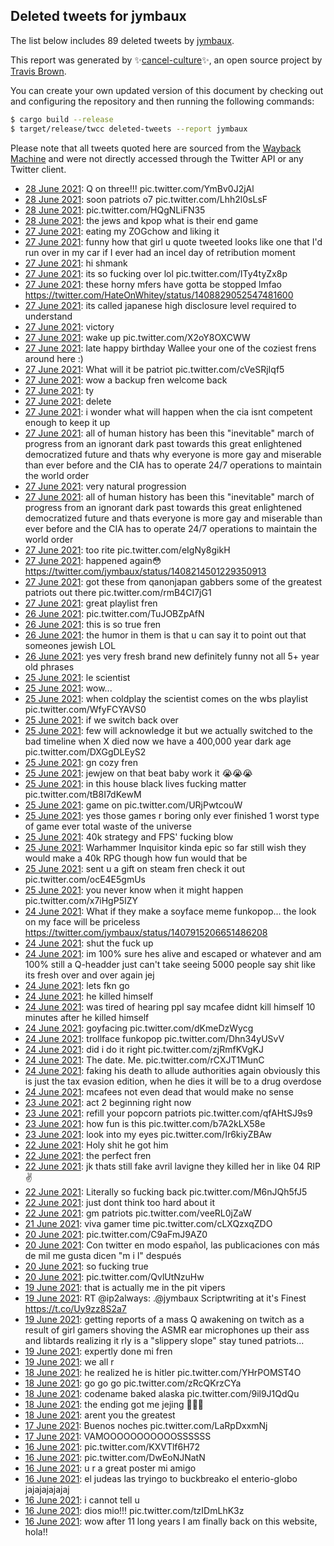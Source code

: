 ## Deleted tweets for jymbaux

The list below includes 89 deleted tweets by
[jymbaux](https://twitter.com/jymbaux).



This report was generated by ✨[cancel-culture](https://github.com/travisbrown/cancel-culture)✨,
an open source project by [Travis Brown](https://twitter.com/travisbrown).

You can create your own updated version of this document by checking out and configuring the
repository and then running the following commands:

```bash
$ cargo build --release
$ target/release/twcc deleted-tweets --report jymbaux
```

Please note that all tweets quoted here are sourced from the
[Wayback Machine](https://web.archive.org) and were not directly accessed through the Twitter API or
any Twitter client.

* [28 June 2021](https://web.archive.org/web/20210629094306/https://twitter.com/jymbaux/status/1409612671381499904): Q on three!!! pic.twitter.com/YmBv0J2jAl <!--1409612671381499904-->
* [28 June 2021](https://web.archive.org/web/20210628200934/https://twitter.com/jymbaux/status/1409604766154452995): soon patriots o7 pic.twitter.com/Lhh2l0sLsF <!--1409604766154452995-->
* [28 June 2021](https://web.archive.org/web/20210628122320/https://twitter.com/jymbaux/status/1409487518995673104): pic.twitter.com/HQgNLiFN35 <!--1409487518995673104-->
* [28 June 2021](https://web.archive.org/web/20210628122109/https://twitter.com/jymbaux/status/1409486960838672386): the jews and kpop what is their end game <!--1409486960838672386-->
* [27 June 2021](https://web.archive.org/web/20210627233359/https://twitter.com/jymbaux/status/1409293883406643204): eating my ZOGchow and liking it <!--1409293883406643204-->
* [27 June 2021](https://web.archive.org/web/20210627194723/https://twitter.com/jymbaux/status/1409236883058544640): funny how that girl u quote tweeted looks like one that I'd run over in my car if I ever had an incel day of retribution moment <!--1409236883058544640-->
* [27 June 2021](https://web.archive.org/web/20210627194508/https://twitter.com/jymbaux/status/1409236295478513665): hi shmank <!--1409236295478513665-->
* [27 June 2021](https://web.archive.org/web/20210627195739/https://twitter.com/jymbaux/status/1409229650568519686): its so fucking over lol pic.twitter.com/ITy4tyZx8p <!--1409229650568519686-->
* [27 June 2021](https://web.archive.org/web/20210627191557/https://twitter.com/jymbaux/status/1409229003534213123): these horny mfers have gotta be stopped lmfao https://twitter.com/HateOnWhitey/status/1408829052547481600 <!--1409229003534213123-->
* [27 June 2021](https://web.archive.org/web/20210627184741/https://twitter.com/jymbaux/status/1409221808474136576): its called japanese high disclosure level required to understand <!--1409221808474136576-->
* [27 June 2021](https://web.archive.org/web/20210627184631/https://twitter.com/jymbaux/status/1409221604760985600): victory <!--1409221604760985600-->
* [27 June 2021](https://web.archive.org/web/20210627184139/https://twitter.com/jymbaux/status/1409220307869593601): wake up pic.twitter.com/X2oY8OXCWW <!--1409220307869593601-->
* [27 June 2021](https://web.archive.org/web/20210627190631/https://twitter.com/jymbaux/status/1409219937105629185): late happy birthday Wallee your one of the coziest frens around here :) <!--1409219937105629185-->
* [27 June 2021](https://web.archive.org/web/20210627183621/https://twitter.com/jymbaux/status/1409218938102108160): What will it be patriot pic.twitter.com/cVeSRjIqf5 <!--1409218938102108160-->
* [27 June 2021](https://web.archive.org/web/20210627182444/https://twitter.com/jymbaux/status/1409216116988137474): wow a backup fren welcome back <!--1409216116988137474-->
* [27 June 2021](https://web.archive.org/web/20210627173417/https://twitter.com/jymbaux/status/1409203403050274819): ty <!--1409203403050274819-->
* [27 June 2021](https://web.archive.org/web/20210627173326/https://twitter.com/jymbaux/status/1409203124741410817): delete <!--1409203124741410817-->
* [27 June 2021](https://web.archive.org/web/20210627215735/https://twitter.com/jymbaux/status/1409197917710086144): i wonder what will happen when the cia isnt competent enough to keep it up <!--1409197917710086144-->
* [27 June 2021](https://web.archive.org/web/20210627171018/https://twitter.com/jymbaux/status/1409197355333668864): all of human history has been this "inevitable" march of progress from an ignorant dark past towards this great enlightened democratized future and thats why everyone is more gay and miserable than ever before and the CIA has to operate 24/7 operations to maintain the world order <!--1409197355333668864-->
* [27 June 2021](https://web.archive.org/web/20210627170942/https://twitter.com/jymbaux/status/1409197207622885379): very natural progression <!--1409197207622885379-->
* [27 June 2021](https://web.archive.org/web/20210627170922/https://twitter.com/jymbaux/status/1409197100290646016): all of human history has been this "inevitable" march of progress from an ignorant dark past towards this great enlightened democratized future and thats everyone is more gay and miserable than ever before and the CIA has to operate 24/7 operations to maintain the world order <!--1409197100290646016-->
* [27 June 2021](https://web.archive.org/web/20210627140820/https://twitter.com/jymbaux/status/1409151512954118144): too rite pic.twitter.com/eIgNy8gikH <!--1409151512954118144-->
* [27 June 2021](https://web.archive.org/web/20210627140328/https://twitter.com/jymbaux/status/1409150308383477764): happened again😳 https://twitter.com/jymbaux/status/1408214501229350913 <!--1409150308383477764-->
* [27 June 2021](https://web.archive.org/web/20210627012316/https://twitter.com/jymbaux/status/1408958998653534209): got these from qanonjapan gabbers some of the greatest patriots out there pic.twitter.com/rmB4CI7jG1 <!--1408958998653534209-->
* [27 June 2021](https://web.archive.org/web/20210627011353/https://twitter.com/jymbaux/status/1408956564854099968): great playlist fren <!--1408956564854099968-->
* [26 June 2021](https://web.archive.org/web/20210626232014/https://twitter.com/jymbaux/status/1408928096175099906): pic.twitter.com/TuJOBZpAfN <!--1408928096175099906-->
* [26 June 2021](https://web.archive.org/web/20210626134812/https://twitter.com/jymbaux/status/1408784129420783621): this is so true fren <!--1408784129420783621-->
* [26 June 2021](https://web.archive.org/web/20210626035043/https://twitter.com/jymbaux/status/1408623629353381888): the humor in them is that u can say it to point out that someones jewish LOL <!--1408623629353381888-->
* [26 June 2021](https://web.archive.org/web/20210626033346/https://twitter.com/jymbaux/status/1408623503511744514): yes very fresh brand new definitely funny not all 5+ year old phrases <!--1408623503511744514-->
* [25 June 2021](https://web.archive.org/web/20210625235744/https://twitter.com/jymbaux/status/1408568882105782272): le scientist <!--1408570179592675329-->
* [25 June 2021](https://web.archive.org/web/20210625235744/https://twitter.com/jymbaux/status/1408568882105782272): wow... <!--1408569247895228419-->
* [25 June 2021](https://web.archive.org/web/20210625235744/https://twitter.com/jymbaux/status/1408568882105782272): when coldplay the scientist comes on the wbs playlist pic.twitter.com/WfyFCYAVS0 <!--1408568882105782272-->
* [25 June 2021](https://web.archive.org/web/20210626011755/https://twitter.com/jymbaux/status/1408557620768632832): if we switch back over <!--1408557620768632832-->
* [25 June 2021](https://web.archive.org/web/20210625224520/https://twitter.com/jymbaux/status/1408556861721169921): few will acknowledge it but we actually switched to the bad timeline when X died now we have a 400,000 year dark age pic.twitter.com/DXGgDLEyS2 <!--1408556861721169921-->
* [25 June 2021](https://web.archive.org/web/20210625221127/https://twitter.com/jymbaux/status/1408548401168355329): gn cozy fren <!--1408548401168355329-->
* [25 June 2021](https://web.archive.org/web/20210625214823/https://twitter.com/jymbaux/status/1408542536579252225): jewjew on that beat baby work it 😭😭😭 <!--1408542536579252225-->
* [25 June 2021](https://web.archive.org/web/20210625214753/https://twitter.com/jymbaux/status/1408542393054285825): in this house black lives fucking matter pic.twitter.com/tB8I7dKewM <!--1408542393054285825-->
* [25 June 2021](https://web.archive.org/web/20210625184212/https://twitter.com/jymbaux/status/1408495662832898049): game on pic.twitter.com/URjPwtcouW <!--1408495662832898049-->
* [25 June 2021](https://web.archive.org/web/20210625214138/https://twitter.com/jymbaux/status/1408494018812473344): yes those games r boring only ever finished 1 worst type of game ever total waste of the universe <!--1408494018812473344-->
* [25 June 2021](https://web.archive.org/web/20210625183322/https://twitter.com/jymbaux/status/1408493479336939523): 40k strategy and FPS' fucking blow <!--1408493479336939523-->
* [25 June 2021](https://web.archive.org/web/20210625183322/https://twitter.com/jymbaux/status/1408493479336939523): Warhammer Inquisitor kinda epic so far still wish they would make a 40k RPG though how fun would that be <!--1408493363565711362-->
* [25 June 2021](https://web.archive.org/web/20210625183159/https://twitter.com/jymbaux/status/1408493119524413440): sent u a gift on steam fren check it out pic.twitter.com/ocE4E5gmUs <!--1408493119524413440-->
* [25 June 2021](https://web.archive.org/web/20210625023034/https://twitter.com/jymbaux/status/1408214501229350913): you never know when it might happen pic.twitter.com/x7iHgP5IZY <!--1408214501229350913-->
* [24 June 2021](https://web.archive.org/web/20210624170019/https://twitter.com/jymbaux/status/1408107655319543811): What if they make a soyface meme funkopop... the look on my face will be priceless https://twitter.com/jymbaux/status/1407915206651486208 <!--1408107655319543811-->
* [24 June 2021](https://web.archive.org/web/20210624133657/https://twitter.com/jymbaux/status/1408056516268068865): shut the fuck up <!--1408056516268068865-->
* [24 June 2021](https://web.archive.org/web/20210624170629/https://twitter.com/jymbaux/status/1408055548159750146): im 100% sure hes alive and escaped or whatever and am 100% still a Q-headder just can't take seeing 5000 people say shit like its fresh over and over again jej <!--1408055548159750146-->
* [24 June 2021](https://web.archive.org/web/20210624170540/https://twitter.com/jymbaux/status/1408055167237320715): lets fkn go <!--1408055167237320715-->
* [24 June 2021](https://web.archive.org/web/20210624172851/https://twitter.com/jymbaux/status/1408047255140003844): he killed himself <!--1408054445007536129-->
* [24 June 2021](https://web.archive.org/web/20210624172851/https://twitter.com/jymbaux/status/1408047255140003844): was tired of hearing ppl say mcafee didnt kill himself 10 minutes after he killed himself <!--1408047255140003844-->
* [24 June 2021](https://web.archive.org/web/20210624042231/https://twitter.com/jymbaux/status/1407916983648079873): goyfacing pic.twitter.com/dKmeDzWycg <!--1407916983648079873-->
* [24 June 2021](https://web.archive.org/web/20210624041535/https://twitter.com/jymbaux/status/1407915206651486208): trollface funkopop pic.twitter.com/Dhn34yUSvV <!--1407915206651486208-->
* [24 June 2021](https://web.archive.org/web/20210624040536/https://twitter.com/jymbaux/status/1407912748940357635): did i do it right pic.twitter.com/zjRmfKVgKJ <!--1407912748940357635-->
* [24 June 2021](https://web.archive.org/web/20210624040506/https://twitter.com/jymbaux/status/1407912618161963008): The date.                                     Me. pic.twitter.com/rCXJT1MunC <!--1407912618161963008-->
* [24 June 2021](https://web.archive.org/web/20210624002630/https://twitter.com/jymbaux/status/1407857585139552258): faking his death to allude authorities again obviously this is just the tax evasion edition, when he dies it will be to a drug overdose <!--1407857585139552258-->
* [24 June 2021](https://web.archive.org/web/20210624002350/https://twitter.com/jymbaux/status/1407856935202791424): mcafees not even dead that would make no sense <!--1407856935202791424-->
* [23 June 2021](https://web.archive.org/web/20210623233310/https://twitter.com/jymbaux/status/1407844192198430721): act 2 beginning right now <!--1407844192198430721-->
* [23 June 2021](https://web.archive.org/web/20210623211907/https://twitter.com/jymbaux/status/1407810457507827717): refill your popcorn patriots pic.twitter.com/qfAHtSJ9s9 <!--1407810457507827717-->
* [23 June 2021](https://web.archive.org/web/20210623152019/https://twitter.com/jymbaux/status/1407699969654640644): how fun is this pic.twitter.com/b7A2kLX58e <!--1407699969654640644-->
* [23 June 2021](https://web.archive.org/web/20210623060404/https://twitter.com/jymbaux/status/1407518777756033028): look into my eyes pic.twitter.com/Ir6kiyZBAw <!--1407518777756033028-->
* [22 June 2021](https://web.archive.org/web/20210623023932/https://twitter.com/jymbaux/status/1407485517495562240): Holy shit he got him <!--1407485517495562240-->
* [22 June 2021](https://web.archive.org/web/20210623024841/https://twitter.com/jymbaux/status/1407478480988622850): the perfect fren <!--1407478480988622850-->
* [22 June 2021](https://web.archive.org/web/20210623005552/https://twitter.com/jymbaux/status/1407447786577039361): jk thats still fake avril lavigne they killed her in like 04 RIP ✌️ <!--1407448059479351299-->
* [22 June 2021](https://web.archive.org/web/20210623005552/https://twitter.com/jymbaux/status/1407447786577039361): Literally so fucking back pic.twitter.com/M6nJQh5fJ5 <!--1407447786577039361-->
* [22 June 2021](https://web.archive.org/web/20210622161319/https://twitter.com/jymbaux/status/1407309623934165003): just dont think too hard about it <!--1407309623934165003-->
* [22 June 2021](https://web.archive.org/web/20210623051825/https://twitter.com/jymbaux/status/1407309318421049348): gm patriots pic.twitter.com/veeRL0jZaW <!--1407309318421049348-->
* [21 June 2021](https://web.archive.org/web/20210621170328/https://twitter.com/jymbaux/status/1406876857362837506): viva gamer time pic.twitter.com/cLXQzxqZDO <!--1406876857362837506-->
* [20 June 2021](https://web.archive.org/web/20210620105800/https://twitter.com/jymbaux/status/1406566959827746826): pic.twitter.com/C9aFmJ9AZ0 <!--1406566959827746826-->
* [20 June 2021](https://web.archive.org/web/20210620105747/https://twitter.com/jymbaux/status/1406566835567296512): Con twitter en modo español, las publicaciones con más de mil me gusta dicen "m i l" después <!--1406566835567296512-->
* [20 June 2021](https://web.archive.org/web/20210620031538/https://twitter.com/jymbaux/status/1406446848835866624): so fucking true <!--1406446848835866624-->
* [20 June 2021](https://web.archive.org/web/20210620024325/https://twitter.com/jymbaux/status/1406442494246592514): pic.twitter.com/QvlUtNzuHw <!--1406442494246592514-->
* [19 June 2021](https://web.archive.org/web/20210619050529/https://twitter.com/jymbaux/status/1406115863829176327): that is actually me in the pit vipers <!--1406115863829176327-->
* [19 June 2021](https://web.archive.org/web/20210619050451/https://twitter.com/jymbaux/status/1406115740910977030): RT @ip2always: .@jymbaux Scriptwriting at it's Finest https://t.co/Uy9zz8S2a7 <!--1406115740910977030-->
* [19 June 2021](https://web.archive.org/web/20210619042030/https://twitter.com/jymbaux/status/1406104498548797446): getting reports of a mass Q awakening on twitch as a result of girl gamers shoving the ASMR ear microphones up their ass and libtards realizing it rly is a "slippery slope" stay tuned patriots... <!--1406104498548797446-->
* [19 June 2021](https://web.archive.org/web/20210619040700/https://twitter.com/jymbaux/status/1406101143852240901): expertly done mi fren <!--1406101143852240901-->
* [19 June 2021](https://web.archive.org/web/20210619035709/https://twitter.com/jymbaux/status/1406098669888172034): we all r <!--1406098669888172034-->
* [18 June 2021](https://web.archive.org/web/20210618230025/https://twitter.com/jymbaux/status/1406023922651308033): he realized he is hitler pic.twitter.com/YHrPOMST4O <!--1406023922651308033-->
* [18 June 2021](https://web.archive.org/web/20210618213020/https://twitter.com/jymbaux/status/1406001337335107588): go go go pic.twitter.com/zRcQKrzCYa <!--1406001337335107588-->
* [18 June 2021](https://web.archive.org/web/20210618212838/https://twitter.com/jymbaux/status/1406000894387265536): codename baked alaska pic.twitter.com/9il9J1QdQu <!--1406000894387265536-->
* [18 June 2021](https://web.archive.org/web/20210618070417/https://twitter.com/jymbaux/status/1405783381682491394): the ending got me jejing 🤣🤣🤣 <!--1405783381682491394-->
* [18 June 2021](https://web.archive.org/web/20210618065817/https://twitter.com/jymbaux/status/1405781854603538436): arent you the greatest <!--1405781854603538436-->
* [17 June 2021](https://web.archive.org/web/20210617010422/https://twitter.com/jymbaux/status/1405330415938793474): Buenos noches pic.twitter.com/LaRpDxxmNj <!--1405330415938793474-->
* [17 June 2021](https://web.archive.org/web/20210617005355/https://twitter.com/jymbaux/status/1405327726743941129): VAMOOOOOOOOOOOSSSSSS <!--1405327726743941129-->
* [16 June 2021](https://web.archive.org/web/20210616234128/https://twitter.com/jymbaux/status/1405309513616347139): pic.twitter.com/KXVTlf6H72 <!--1405309513616347139-->
* [16 June 2021](https://web.archive.org/web/20210616195509/https://twitter.com/jymbaux/status/1405252531140259840): pic.twitter.com/DwEoNJNatN <!--1405252531140259840-->
* [16 June 2021](https://web.archive.org/web/20210616125357/https://twitter.com/jymbaux/status/1405146241143500807): u r a great poster mi amigo <!--1405146241143500807-->
* [16 June 2021](https://web.archive.org/web/20210616123347/https://twitter.com/jymbaux/status/1405141519556771844): el judeas las tryingo to buckbreako el enterio-globo jajajajajajaj <!--1405141519556771844-->
* [16 June 2021](https://web.archive.org/web/20210616123039/https://twitter.com/jymbaux/status/1405140619819769862): i cannot tell u <!--1405140619819769862-->
* [16 June 2021](https://web.archive.org/web/20210616060950/https://twitter.com/jymbaux/status/1405044860483117061): dios mio!!! pic.twitter.com/tzIDmLhK3z <!--1405044860483117061-->
* [16 June 2021](https://web.archive.org/web/20210616060531/https://twitter.com/jymbaux/status/1405043821633630208): wow after 11 long years I am finally back on this website, hola!! <!--1405043821633630208-->
